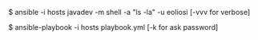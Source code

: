 
$ ansible -i hosts javadev -m shell -a "ls -la" -u eoliosi [-vvv for verbose]

$ ansible-playbook -i hosts playbook.yml [-k for ask password]
